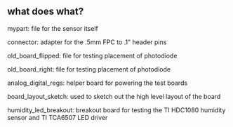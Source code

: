 ## what does what?

mypart: file for the sensor itself 

connector: adapter for the .5mm FPC to .1" header pins

old_board_flipped: file for testing placement of photodiode

old_board_right: file for testing placement of photodiode

analog_digital_regs: helper board for powering the test boards

board_layout_sketch: used to sketch out the high level layout of the board

humidity_led_breakout: breakout board for testing the TI HDC1080 humidity sensor and TI TCA6507 LED driver
